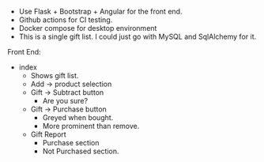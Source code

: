 * Use Flask + Bootstrap + Angular for the front end.
* Github actions for CI testing.
* Docker compose for desktop environment
* This is a single gift list. I could just go with MySQL and SqlAlchemy for it.


Front End:

* index 
    * Shows gift list.
    * Add -> product selection
    * Gift -> Subtract button
        * Are you sure?
    * Gift -> Purchase button 
        * Greyed when bought.
        * More prominent than remove.
    * Gift Report
        * Purchase section
        * Not Purchased section.


